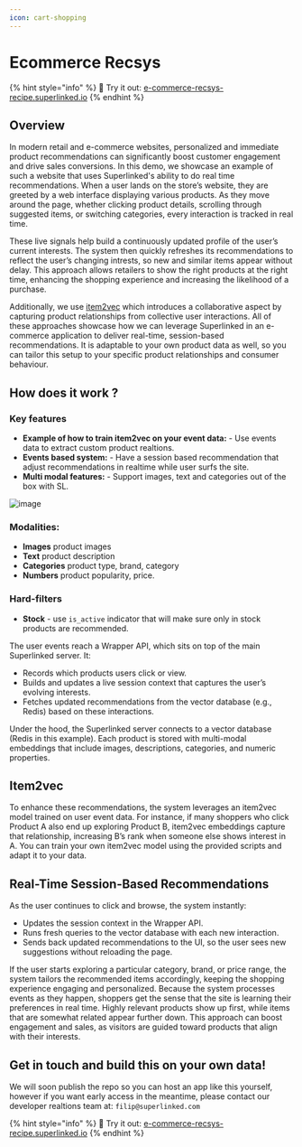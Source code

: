 ```yaml
---
icon: cart-shopping
---
```


# Ecommerce Recsys

{% hint style="info" %}
🚀 Try it out: [e-commerce-recsys-recipe.superlinked.io](https://e-commerce-recsys-recipe.superlinked.io)
{% endhint %}

## Overview

In modern retail and e-commerce websites, personalized and immediate product recommendations can significantly boost customer engagement and drive sales conversions. In this demo, we showcase an example of such a website that uses Superlinked's ability to do real time recommendations. When a user lands on the store’s website, they are greeted by a web interface displaying various products. As they move around the page, whether clicking product details, scrolling through suggested items, or switching categories, every interaction is tracked in real time. 

These live signals help build a continuously updated profile of the user’s current interests. The system then quickly refreshes its recommendations to reflect the user’s changing intrests, so new and similar items appear without delay. This approach allows retailers to show the right products at the right time, enhancing the shopping experience and increasing the likelihood of a purchase. 

Additionally, we use [item2vec](https://arxiv.org/vc/arxiv/papers/1603/1603.04259v2.pdf) which introduces a collaborative aspect by capturing product relationships from collective user interactions. All of these approaches showcase how we can leverage Superlinked in an e-commerce application to deliver real-time, session-based recommendations. It is adaptable to your own product data as well, so you can tailor this setup to your specific product relationships and consumer behaviour. 

## How does it work ?

### Key features

- **Example of how to train item2vec on your event data:** - Use events data to extract custom product realtions.
- **Events based system:** - Have a session based recommendation that adjust recommendations in realtime while user surfs the site.
- **Multi modal features:** - Support images, text and categories out of the box with SL.

![image](https://github.com/user-attachments/assets/17cc39fb-f007-4878-8e68-9d723d09aee2)

### Modalities:

- **Images** product images
- **Text** product description
- **Categories** product type, brand, category
- **Numbers** product popularity, price.

### Hard-filters
- **Stock** - use `is_active` indicator that will make sure only in stock products are recommended.

The user events reach a Wrapper API, which sits on top of the main Superlinked server. It:
-  Records which products users click or view.
-  Builds and updates a live session context that captures the user’s evolving interests.
-  Fetches updated recommendations from the vector database (e.g., Redis) based on these interactions.

Under the hood, the Superlinked server connects to a vector database (Redis in this example). Each product is stored with multi-modal embeddings that include images, descriptions, categories, and numeric properties.

## Item2vec

To enhance these recommendations, the system leverages an item2vec model trained on user event data. For instance, if many shoppers who click Product A also end up exploring Product B, item2vec embeddings capture that relationship, increasing B’s rank when someone else shows interest in A. You can train your own item2vec model using the provided scripts and adapt it to your data.

##  Real-Time Session-Based Recommendations

As the user continues to click and browse, the system instantly:
-  Updates the session context in the Wrapper API.
-  Runs fresh queries to the vector database with each new interaction.
-  Sends back updated recommendations to the UI, so the user sees new suggestions without reloading the page.

If the user starts exploring a particular category, brand, or price range, the system tailors the recommended items accordingly, keeping the shopping experience engaging and personalized. Because the system processes events as they happen, shoppers get the sense that the site is learning their preferences in real time. Highly relevant products show up first, while items that are somewhat related appear further down. This approach can boost engagement and sales, as visitors are guided toward products that align with their interests.

##  Get in touch and build this on your own data! 

We will soon publish the repo so you can host an app like this yourself, however if you want early access in the meantime, please contact our developer realtions team at: 
```filip@superlinked.com```

{% hint style="info" %}
🚀 Try it out: [e-commerce-recsys-recipe.superlinked.io](https://e-commerce-recsys-recipe.superlinked.io)
{% endhint %}

<!-- Link to the public repo (which we don't have for hotel search I think)
{% hint style="info" %}
💻 Github repo: [here](https://github.com/superlinked/superlinked-recipes/tree/main/projects/hotel-search)
{% endhint %} -->
